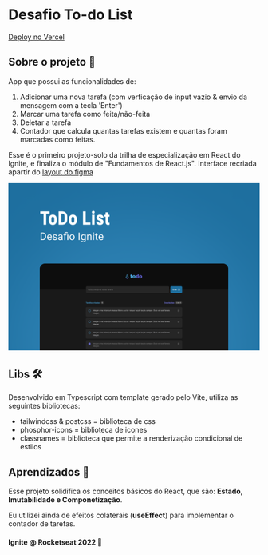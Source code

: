 # Desafio To-do List

[Deploy no Vercel](todo-list-tayhsn.vercel.app)

## Sobre o projeto 📖

App que possui as funcionalidades de:

1. Adicionar uma nova tarefa (com verficação de input vazio & envio da mensagem com a tecla 'Enter')
2. Marcar uma tarefa como feita/não-feita
3. Deletar a tarefa
4. Contador que calcula quantas tarefas existem e quantas foram marcadas como feitas.

Esse é o primeiro projeto-solo da trilha de especialização em React do Ignite, e finaliza o módulo de "Fundamentos de React.js". Interface recriada apartir do [layout do figma](<https://www.figma.com/file/5q5f4nzDGCe5F9h1HwZaFy/ToDo-List-(Copy)?node-id=0%3A1>)

![Capa do desafio](./src/assets/capa.png)

## Libs 🛠

Desenvolvido em Typescript com template gerado pelo Vite, utiliza as seguintes bibliotecas:

-  tailwindcss & postcss = biblioteca de css
-  phosphor-icons = biblioteca de icones
-  classnames = biblioteca que permite a renderização condicional de estilos

## Aprendizados 🧠

Esse projeto solidifica os conceitos básicos do React, que são: **Estado, Imutabilidade e Componetização**.

Eu utilizei ainda de efeitos colaterais (**useEffect**) para implementar o contador de tarefas.

#### Ignite @ Rocketseat 2022 🚀
